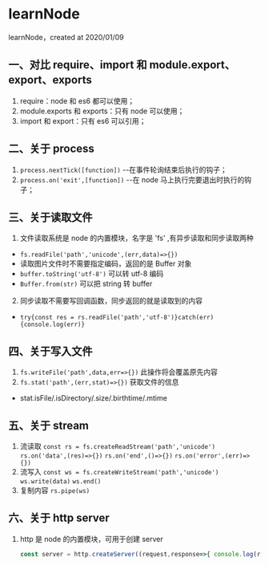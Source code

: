 # learnNode

learnNode，created at 2020/01/09

## 一、对比 require、import 和 module.export、export、exports

1. require：node 和 es6 都可以使用；
2. module.exports 和 exports：只有 node 可以使用；
3. import 和 export：只有 es6 可以引用；

## 二、关于 process

1. `process.nextTick([function])` --在事件轮询结束后执行的钩子；
2. `process.on('exit',[function])` --在 node 马上执行完要退出时执行的钩子；

## 三、关于读取文件

1. 文件读取系统是 node 的内置模块，名字是 'fs' ,有异步读取和同步读取两种

- `fs.readFile('path','unicode',(err,data)=>{})`
- 读取图片文件时不需要指定编码，返回的是 Buffer 对象
- `buffer.toString('utf-8')` 可以转 utf-8 编码
- `Buffer.from(str)` 可以把 string 转 buffer

2. 同步读取不需要写回调函数，同步返回的就是读取到的内容

- `try{const res = rs.readFile('path','utf-8')}catch(err){console.log(err)}`

## 四、关于写入文件

1. `fs.writeFile('path',data,err=>{})` 此操作将会覆盖原先内容
2. `fs.stat('path',(err,stat)=>{})` 获取文件的信息

- stat.isFile/.isDirectory/.size/.birthtime/.mtime

## 五、关于 stream

1. 流读取
   `const rs = fs.createReadStream('path','unicode')`
   `rs.on('data',(res)=>{})`
   `rs.on('end',()=>{})`
   `rs.on('error',(err)=>{})`
2. 流写入
   `const ws = fs.createWriteStream('path','unicode')`
   `ws.write(data)`
   `ws.end()`
3. 复制内容
   `rs.pipe(ws)`

## 六、关于 http server

1. http 是 node 的内置模块，可用于创建 server
   ```js
   const server = http.createServer((request,response=>{ console.log(request.method,request.url) response.writeHead(200,{'Content-Type':'text/html'}) response.end('<h1>welcome</h1>') }))
   ```
